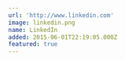```yaml
---
url: 'http://www.linkedin.com'
image: linkedin.png
name: LinkedIn
added: 2015-06-01T22:19:05.000Z
featured: true
---
```

